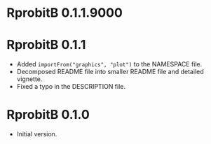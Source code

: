 # RprobitB 0.1.1.9000

# RprobitB 0.1.1
* Added `importFrom("graphics", "plot")` to the NAMESPACE file.
* Decomposed README file into smaller README file and detailed vignette.
* Fixed a typo in the DESCRIPTION file.

# RprobitB 0.1.0
* Initial version.
